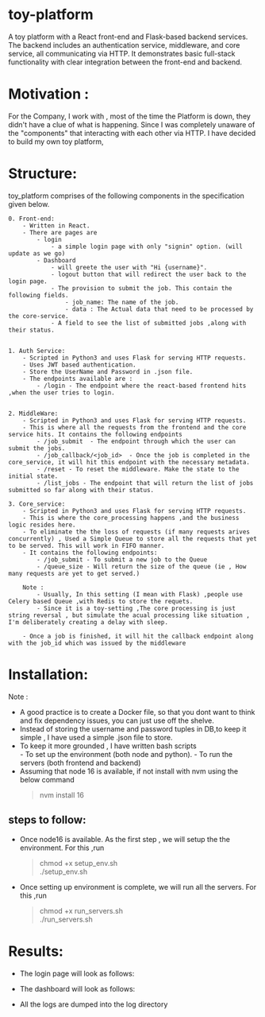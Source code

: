 # toy-platform
A toy platform with a React front-end and Flask-based backend services. The backend includes an authentication service, middleware, and core service, all communicating via HTTP. It demonstrates basic full-stack functionality with clear integration between the front-end and backend.


# Motivation :
 For the Company, I work with , most of the time the Platform is down, they didn't have a clue of what is happening. Since I was completely unaware of the "components" that interacting with each other via HTTP. I have decided to build my own toy platform, 
 
# Structure:
  toy_platform comprises of the following components in the specification given below.
    
    0. Front-end:
        - Written in React.
        - There are pages are 
            - login
                - a simple login page with only "signin" option. (will update as we go)
            - Dashboard
                - will greete the user with "Hi {username}". 
                - logout button that will redirect the user back to the login page.
                - The provision to submit the job. This contain the following fields.
                    - job_name: The name of the job.
                    - data : The Actual data that need to be processed by the core-service.
                - A field to see the list of submitted jobs ,along with their status.


    1. Auth Service:
        - Scripted in Python3 and uses Flask for serving HTTP requests.
        - Uses JWT based authentication.
        - Store the UserName and Password in .json file.
        - The endpoints available are :
            - /login - The endpoint where the react-based frontend hits ,when the user tries to login.
    

    2. MiddleWare:
        - Scripted in Python3 and uses Flask for serving HTTP requests.
        - This is where all the requests from the frontend and the core service hits. It contains the following endpoints
            - /job_submit  - The endpoint through which the user can submit the jobs.
            - /job_callback/<job_id>  - Once the job is completed in the core_service, it will hit this endpoint with the necessary metadata.
            - /reset - To reset the middleware. Make the state to the initial state.
            - /list_jobs - The endpoint that will return the list of jobs submitted so far along with their status. 
    
    3. Core_service:
        - Scripted in Python3 and uses Flask for serving HTTP requests.
        - This is where the core_processing happens ,and the business logic resides here.
        - To eliminate the the loss of requests (if many requests arives concurrently) , Used a Simple Queue to store all the requests that yet to be served. This will work in FIFO manner.
        - It contains the following endpoints:
            - /job_submit - To submit a new job to the Queue 
            - /queue_size - Will return the size of the queue (ie , How many requests are yet to get served.)
        
        Note :
            - Usually, In this setting (I mean with Flask) ,people use Celery based Queue ,with Redis to store the requets.
            - Since it is a toy-setting ,The core processing is just string reversal , but simulate the acual processing like situation , I'm deliberately creating a delay with sleep.
        
        - Once a job is finished, it will hit the callback endpoint along with the job_id which was issued by the middleware
    

# Installation:

 Note : 
 - A good practice is to create a Docker file, so that you dont want to think and fix dependency issues, you can just  use off the shelve.
 - Instead of storing the username and password tuples in DB,to keep it simple , I have used a simple .json file to store.
 - To keep it more grounded , I have written bash scripts  
        - To set up the environment (both node and python).
        - To run the servers (both frontend and backend)
 - Assuming that node 16 is available, if not install with nvm using the below command
    > nvm install 16

## steps to follow:

- Once node16 is available. As the first step , we will setup the the environment. For this ,run 
    > chmod +x setup_env.sh <br>
    > ./setup_env.sh

- Once setting up environment is complete, we will run all the servers. For this ,run
    > chmod +x run_servers.sh <br>
    > ./run_servers.sh


# Results:

- The login page will look as follows:

- The dashboard will look as follows:

- All the logs are dumped into the log directory








